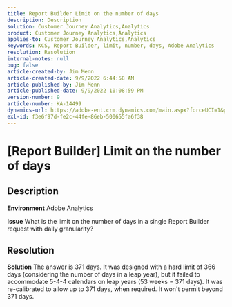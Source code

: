 ```yaml
---
title: Report Builder Limit on the number of days
description: Description
solution: Customer Journey Analytics,Analytics
product: Customer Journey Analytics,Analytics
applies-to: Customer Journey Analytics,Analytics
keywords: KCS, Report Builder, limit, number, days, Adobe Analytics
resolution: Resolution
internal-notes: null
bug: false
article-created-by: Jim Menn
article-created-date: 9/9/2022 6:44:58 AM
article-published-by: Jim Menn
article-published-date: 9/9/2022 10:08:59 PM
version-number: 9
article-number: KA-14499
dynamics-url: https://adobe-ent.crm.dynamics.com/main.aspx?forceUCI=1&pagetype=entityrecord&etn=knowledgearticle&id=fcd64fe9-0a30-ed11-9db1-0022480866ad
exl-id: f3e6f97d-fe2c-44fe-86eb-500655fa6f38
---
```

# [Report Builder] Limit on the number of days

## Description


<b>Environment</b>
 Adobe Analytics

<b>Issue</b>
 What is the limit on the number of days in a single Report Builder request with daily granularity?


## Resolution


<b>Solution</b>
The answer is 371 days.
It was designed with a hard limit of 366 days (considering the number of days in a leap year), but it failed to accommodate 5-4-4 calendars on leap years (53 weeks = 371 days).
It was re-calibrated to allow up to 371 days, when required.
It won't permit beyond 371 days.
